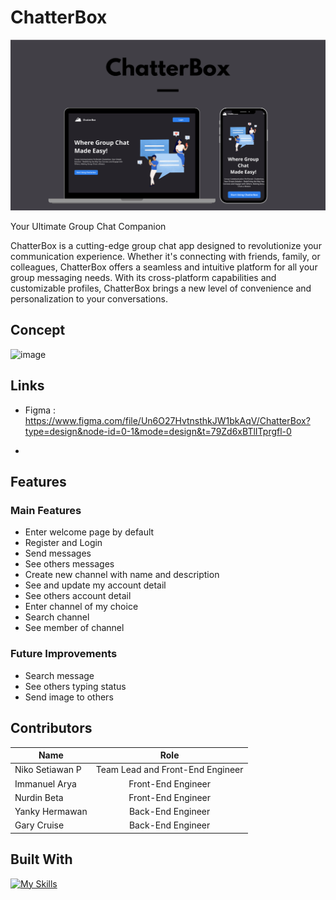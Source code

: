 # ChatterBox

![image](./frontend/src/assets/chatterbox.png)

Your Ultimate Group Chat Companion

ChatterBox is a cutting-edge group chat app designed to revolutionize your communication experience. Whether it's connecting with friends, family, or colleagues, ChatterBox offers a seamless and intuitive platform for all your group messaging needs. With its cross-platform capabilities and customizable profiles, ChatterBox brings a new level of convenience and personalization to your conversations.

## Concept

![image](https://github.com/revou-fsse-1/w24-group-final-group-3/assets/119645228/50e58131-3c92-4cc9-8a93-4005f622effe)

## Links

- Figma : https://www.figma.com/file/Un6O27HvtnsthkJW1bkAqV/ChatterBox?type=design&node-id=0-1&mode=design&t=79Zd6xBTlITprgfl-0

-

## Features

### Main Features

- Enter welcome page by default
- Register and Login
- Send messages
- See others messages
- Create new channel with name and description
- See and update my account detail
- See others account detail
- Enter channel of my choice
- Search channel
- See member of channel

### Future Improvements

- Search message
- See others typing status
- Send image to others

## Contributors

| Name            |               Role               |
| --------------- | :------------------------------: |
| Niko Setiawan P | Team Lead and Front-End Engineer |
| Immanuel Arya   |        Front-End Engineer        |
| Nurdin Beta     |        Front-End Engineer        |
| Yanky Hermawan  |        Back-End Engineer         |
| Gary Cruise     |        Back-End Engineer         |

## Built With

[![My Skills](https://skillicons.dev/icons?i=html,ts,react,tailwind,vite,vercel,express,postgres,socketio,&perline=10)](https://skillicons.dev)
